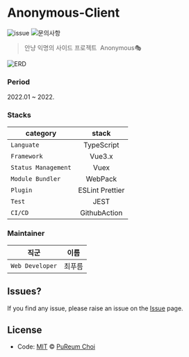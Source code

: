 # Anonymous-Client

![issue](https://img.shields.io/badge/issue-open-green) ![문의사항](https://img.shields.io/badge/%EB%AC%B8%EC%9D%98%ED%95%98%EA%B8%B0-pooreumsunny%40gamil.com-green)

> 안냥 익명의 사이드 프로젝트&nbsp;&nbsp;Anonymous🎭

![ERD](https://encrypted-tbn0.gstatic.com/images?q=tbn:ANd9GcRGT__PbylyF-wZjJh_61kLKx0UH8l8J80uxg&usqp=CAU "ERD")

### Period

2022.01 ~ 2022. 

### Stacks
| category | stack |
|---|:---:|
| `Languate` | TypeScript |
| `Framework` | Vue3.x |
| `Status Management`| Vuex | 
| `Module Bundler` | WebPack |
| `Plugin` | ESLint Prettier |
| `Test` | JEST |  
| `CI/CD` | GithubAction |


### Maintainer

| 직군 | 이름 |
|---|:---:|
| `Web Developer` | 최푸름 |

## Issues? ##
If you find any issue, please raise an issue on the [Issue]( ) page.

## License
- Code: [MIT](./LICENSE) © [PuReum Choi](https://blue-boy.tistory.com/) 
